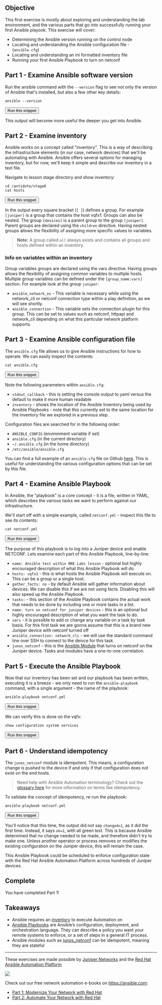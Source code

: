 ## Objective

This first exercise is mostly about exploring and understanding the lab environment, and the
various parts that go into successfully running your first Ansible playook. This exercise will cover:

- Determining the Ansible version running on the control node
- Locating and understanding the Ansible configuration file - (`ansible.cfg`)
- Locating and understanding an ini formatted inventory file
- Running your first Ansible Playbook to turn on netconf

## Part 1 - Examine Ansible software version

Run the ansible command with the `--version` flag to see not only the version of Ansible that's installed,
but also a few other key details:

```
ansible --version
```
<button type="button" class="btn btn-primary btn-sm" onclick="runSnippetInTab('ansible', this)">Run this snippet</button>

This output will become more useful the deeper you get into Ansible.

## Part 2 - Examine inventory

Ansible works on a concept called "inventory". This is a way of describing the infrastructure elements
(in our case, network devices) that we'll be automating with Ansible. Ansible offers several options for
managing inventory, but for now, we'll keep it simple and describe our inventory in a text file.

Navigate to lesson stage directory and show inventory:

```
cd /antidote/stage0
cat hosts
```
<button type="button" class="btn btn-primary btn-sm" onclick="runSnippetInTab('ansible', this)">Run this snippet</button>

In the output every square bracket (`[ ]`) defines a group. For example `[juniper]` is a group that contains the host vqfx1. Groups can also be nested. The group `[devices]` is a parent group to the group `[juniper]`.  Parent groups are declared using the `children` directive. Having nested groups allows the flexibility of assigning more specific values to variables.

> **Note:** A group called `all` always exists and contains all groups and hosts defined within an inventory.

### Info on variables within an inventory

Group variables groups are declared using the vars directive. Having groups allows the flexibility of assigning common variables to multiple hosts. Multiple group variables can be defined under the `[group_name:vars]` section. For example look at the group `juniper`:

- `ansible_network_os` - This variable is necessary while using the network_cli or netconf connection type within a play definition, as we will see shortly.
- `ansible_connection` - This variable sets the connection plugin for this group. This can be set to values such as netconf, httpapi and network_cli depending on what this particular network platform supports.

## Part 3 - Examine Ansible configuration file

The `ansible.cfg` file allows us to give Ansible instructions for how to operate. We can easily inspect the contents:

```
cat ansible.cfg
```
<button type="button" class="btn btn-primary btn-sm" onclick="runSnippetInTab('ansible', this)">Run this snippet</button>

Note the following parameters within `ansible.cfg`:

- `stdout_callback` - this is setting the console output to yaml versus the default to make it more human readable
- `inventory` - shows the location of the Ansible Inventory being used by Ansible Playbooks - note that this currently set to the same location for the inventory file we explored in a previous step.

Configuration files are searched for in the following order:

- `ANSIBLE_CONFIG` (environment variable if set)
- `ansible.cfg` (in the current directory)
- `~/.ansible.cfg` (in the home directory)
- `/etc/ansible/ansible.cfg`

You can find a full example of an `ansible.cfg` file on Github [here](https://github.com/ansible/ansible/blob/devel/examples/ansible.cfg). This is useful for understanding the various configuration options that can be set by this file.

## Part 4 - Examine Ansible Playbook

In Ansible, the "playbook" is a core concept - it is a file, written in YAML, which describes the various tasks we want to perform against our infrastructure.

We'll start off with a simple example, called `netconf.yml` - inspect this file to see its contents:

```
cat netconf.yml
```
<button type="button" class="btn btn-primary btn-sm" onclick="runSnippetInTab('ansible', this)">Run this snippet</button>

The purpose of this playbook is to log into a Juniper device and enable NETCONF. Lets examine each part of this Ansible Playbook, line-by-line:

- `name: Ansible test within NRE Labs lesson` - optional but highly encouraged description of what this Ansible Playbook will do
- `hosts: vqfx1` - this is what hosts the Ansible Playbook will execute on.  This can be a group or a single host.
- `gather_facts: no` - by default Ansible will gather information about devices.  We can disable this if we are not using facts.  Disabling this will also speed up the Ansible Playbook.
- `tasks:` - this section of the Ansible Playbook contains the actual work that needs to be done by including one or more tasks in a list.
- `name: turn on netconf for juniper devices` - this is an optional but highly encouraged description of what you want the task to do.
- `vars` - it is possible to add or change any variable on a task by task basis.  For this first task we are gonna assume that this is a brand new Juniper device with netconf turned off
- `ansible_connection: network_cli` - we will use the standard command line over SSH to connect to the deivce for this task.
- `junos_netconf` - this is the [Ansible Module](https://docs.ansible.com/ansible/latest/modules/junos_netconf_module.html) that turns on netconf on the Juniper device.  Tasks and modules have a one-to-one correlation.


## Part 5 - Execute the Ansible Playbook

Now that our inventory has been set and our playbook has been written, executing it is a breeze - we only need to run the `ansible-playbook` command, with a single argument - the name of the playbook:

```
ansible-playbook netconf.yml
```
<button type="button" class="btn btn-primary btn-sm" onclick="runSnippetInTab('ansible', this)">Run this snippet</button>

We can verify this is done on the vqfx:

```
show configuration system services
```
<button type="button" class="btn btn-primary btn-sm" onclick="runSnippetInTab('vqfx1', this)">Run this snippet</button>

## Part 6 - Understand idempotency

The `junos_netconf` module is idempotent. This means, a configuration change is pushed to the device if and only if that configuration does not exist on the end hosts.

> Need help with Ansible Automation terminology? Check out the [glossary here](https://docs.ansible.com/ansible/latest/reference_appendices/glossary.html) for more information on terms like idempotency.

To validate the concept of idempotency, re-run the playbook:

```
ansible-playbook netconf.yml
```
<button type="button" class="btn btn-primary btn-sm" onclick="runSnippetInTab('ansible', this)">Run this snippet</button>

You'll notice that this time, the output did not say `changed=1`, as it did the first time. Instead, it says `ok=1`, with all green text. This is because Ansible determined that no change needed to be made, and therefore didn't try to make one. Unless another operator or process removes or modifies the existing configuration on the Juniper device, this will remain the case.  

This Ansible Playbook could be scheduled to enforce configuration state with the Red Hat Ansible Automation Platform across hundreds of Juniper devices.

## Complete

You have completed Part 1!

## Takeaways

- Ansible requires an [inventory](https://docs.ansible.com/ansible/latest/user_guide/intro_inventory.html) to execute Automation on
- [Ansible Playbooks](https://docs.ansible.com/ansible/latest/user_guide/playbooks.html) are Ansible’s configuration, deployment, and orchestration language. They can describe a policy you want your remote systems to enforce, or a set of steps in a general IT process.
- Ansible modules such as [junos_netconf](https://docs.ansible.com/ansible/latest/modules/junos_netconf_module.html) can be idempotent, meaning they are stateful

---

These exercises are made possible by [Juniper Networks](https://juniper.net) and the [Red Hat Ansible Automation Platform](https://www.ansible.com/products/automation-platform)

<img src="https://github.com/nre-learning/nrelabs-curriculum/blob/master/lessons/tools/lesson-41-ansible-network/rh-ansible-platform.png?raw=true"></div>

Check out our free network automation e-books on https://ansible.com:
- [Part 1: Modernize Your Network with Red Hat](https://www.ansible.com/resources/ebooks/network-automation-for-everyone)
- [Part 2: Automate Your Network with Red Hat](https://www.ansible.com/resources/ebooks/automate-your-network)
